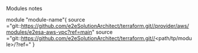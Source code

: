 Modules notes

module "module-name"{
source ="git::https://github.com/e2eSolutionArchitect/terraform.git//provider/aws/modules/e2esa-aws-vpc?ref=main"
source ="git::https://github.com/e2eSolutionArchitect/terraform.git//<path/tp/module>/<module directoryname>?ref=<branch or tag>"
}
